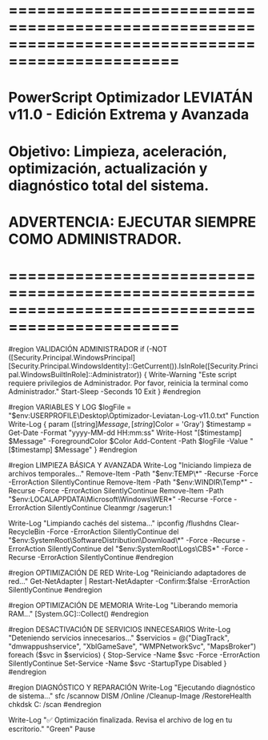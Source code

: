 
# ================================================================================================
#   PowerScript Optimizador LEVIATÁN v11.0 - Edición Extrema y Avanzada
#   Objetivo: Limpieza, aceleración, optimización, actualización y diagnóstico total del sistema.
#   ADVERTENCIA: EJECUTAR SIEMPRE COMO ADMINISTRADOR.
# ================================================================================================

#region VALIDACIÓN ADMINISTRADOR
if (-NOT ([Security.Principal.WindowsPrincipal][Security.Principal.WindowsIdentity]::GetCurrent()).IsInRole([Security.Principal.WindowsBuiltInRole]::Administrator)) {
    Write-Warning "Este script requiere privilegios de Administrador. Por favor, reinicia la terminal como Administrador."
    Start-Sleep -Seconds 10
    Exit
}
#endregion

#region VARIABLES Y LOG
$logFile = "$env:USERPROFILE\Desktop\Optimizador-Leviatan-Log-v11.0.txt"
Function Write-Log { param ([string]$Message, [string]$Color = 'Gray')
    $timestamp = Get-Date -Format "yyyy-MM-dd HH:mm:ss"
    Write-Host "[$timestamp] $Message" -ForegroundColor $Color
    Add-Content -Path $logFile -Value "[$timestamp] $Message"
}
#endregion

#region LIMPIEZA BÁSICA Y AVANZADA
Write-Log "Iniciando limpieza de archivos temporales..."
Remove-Item -Path "$env:TEMP\*" -Recurse -Force -ErrorAction SilentlyContinue
Remove-Item -Path "$env:WINDIR\Temp\*" -Recurse -Force -ErrorAction SilentlyContinue
Remove-Item -Path "$env:LOCALAPPDATA\Microsoft\Windows\WER\*" -Recurse -Force -ErrorAction SilentlyContinue
Cleanmgr /sagerun:1

Write-Log "Limpiando cachés del sistema..."
ipconfig /flushdns
Clear-RecycleBin -Force -ErrorAction SilentlyContinue
del "$env:SystemRoot\SoftwareDistribution\Download\*" -Force -Recurse -ErrorAction SilentlyContinue
del "$env:SystemRoot\Logs\CBS\*" -Force -Recurse -ErrorAction SilentlyContinue
#endregion

#region OPTIMIZACIÓN DE RED
Write-Log "Reiniciando adaptadores de red..."
Get-NetAdapter | Restart-NetAdapter -Confirm:$false -ErrorAction SilentlyContinue
#endregion

#region OPTIMIZACIÓN DE MEMORIA
Write-Log "Liberando memoria RAM..."
[System.GC]::Collect()
#endregion

#region DESACTIVACIÓN DE SERVICIOS INNECESARIOS
Write-Log "Deteniendo servicios innecesarios..."
$servicios = @("DiagTrack", "dmwappushservice", "XblGameSave", "WMPNetworkSvc", "MapsBroker")
foreach ($svc in $servicios) {
    Stop-Service -Name $svc -Force -ErrorAction SilentlyContinue
    Set-Service -Name $svc -StartupType Disabled
}
#endregion

#region DIAGNÓSTICO Y REPARACIÓN
Write-Log "Ejecutando diagnóstico de sistema..."
sfc /scannow
DISM /Online /Cleanup-Image /RestoreHealth
chkdsk C: /scan
#endregion

Write-Log "✅ Optimización finalizada. Revisa el archivo de log en tu escritorio." "Green"
Pause
